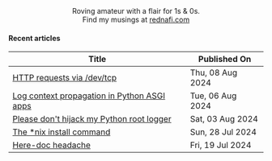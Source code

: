 <div align="center">
Roving amateur with a flair for 1s & 0s. <br>
Find my musings at <a href="https://rednafi.com/" rel="me">rednafi.com</a>
</div>

#### Recent articles

<div align="center">

| Title | Published On |
| ----- | ------------ |
| [HTTP requests via /dev/tcp](https://rednafi.com/misc/http_requests_via_dev_tcp/) | Thu, 08 Aug 2024 |
| [Log context propagation in Python ASGI apps](https://rednafi.com/python/log_context_propagation/) | Tue, 06 Aug 2024 |
| [Please don't hijack my Python root logger](https://rednafi.com/python/no_hijack_root_logger/) | Sat, 03 Aug 2024 |
| [The *nix install command](https://rednafi.com/misc/install/) | Sun, 28 Jul 2024 |
| [Here-doc headache](https://rednafi.com/misc/heredoc_headache/) | Fri, 19 Jul 2024 |
</div>